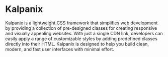 # Kalpanix
Kalpanix is a lightweight CSS framework that simplifies web development by providing a collection of pre-designed classes for creating responsive and visually appealing websites. With just a single CDN link, developers can easily apply a range of customizable styles by adding predefined classes directly into their HTML. Kalpanix is designed to help you build clean, modern, and fast user interfaces with minimal effort.
